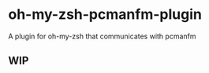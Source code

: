 oh-my-zsh-pcmanfm-plugin
========================

A plugin for oh-my-zsh that communicates with pcmanfm



## WIP

